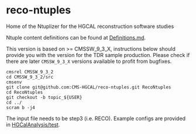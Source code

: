 # reco-ntuples
Home of the Ntuplizer for the HGCAL reconstruction software studies

Ntuple content definitions can be found at [Definitions.md](Definitions.md).

This version is based on >= CMSSW_9_3_X, instructions below should provide you with the version for the TDR sample production. Please check if there are later `CMSSW_9_3_X` versions available to profit from bugfixes.

```
cmsrel CMSSW_9_3_2
cd CMSSW_9_3_2/src
cmsenv
git clone git@github.com:CMS-HGCAL/reco-ntuples.git RecoNtuples
cd RecoNtuples
git checkout -b topic_${USER}
cd ../
scram b -j4
```

The input file needs to be step3 (i.e. RECO). Example configs are provided in [HGCalAnalysis/test](HGCalAnalysis/test).
